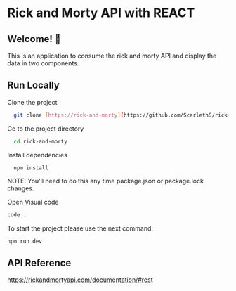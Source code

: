 # Rick and Morty API with REACT

## Welcome! 👋

This is an application to consume the rick and morty API and display the data in two components.

## Run Locally

Clone the project

```bash
  git clone [https://rick-and-morty](https://github.com/ScarlethS/rick-and-morty/]
```

Go to the project directory

```bash
  cd rick-and-morty
```

Install dependencies

```bash
  npm install
```

NOTE: You'll need to do this any time package.json or package.lock changes.

Open Visual code 
 
 ```bash
 code .
```

To start the project please use the next command:
```
npm run dev
```

## API Reference
https://rickandmortyapi.com/documentation/#rest

